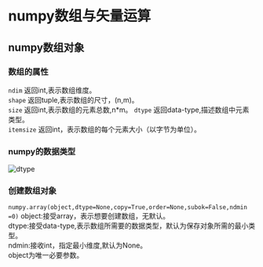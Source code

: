 # numpy数组与矢量运算  
## numpy数组对象  
### 数组的属性  
```ndim```       返回int,表示数组维度。  
```shape```     返回tuple,表示数组的尺寸，(n,m)。   
```size```       返回int,表示数组的元素总数,n*m。
```dtype```      返回data-type,描述数组中元素类型。  
```itemsize```   返回int，表示数组的每个元素大小（以字节为单位）。  
### numpy的数据类型  
![dtype](/dtype.png.png)
### 创建数组对象  
```numpy.array(object,dtype=None,copy=True,order=None,subok=False,ndmin =0)```
object:接受array，表示想要创建数组，无默认。  
dtype:接受data-type,表示数组所需要的数据类型，默认为保存对象所需的最小类型。  
ndmin:接收int，指定最小维度,默认为None。  
object为唯一必要参数。  
